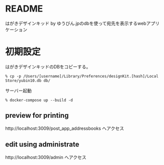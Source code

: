 # README

はがきデザインキッド by ゆうびん.jpのdbを使って宛先を表示するwebアプリケーション

# 初期設定

はがきデザインキッドのDBをコピーする。

```console
% cp -p /Users/[username]/Library/Preferences/designKit.[hash]/Local Store/yubin10.db db/
```

サーバー起動

```console
% docker-compose up --build -d
```

## preview for printing

http://localhost:3009/post_app_addressbooks へアクセス

## edit using administrate

http://localhost:3009/admin へアクセス

